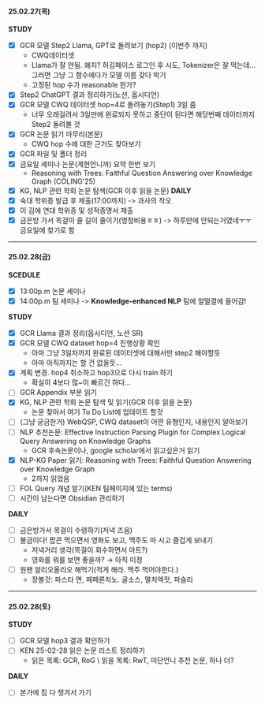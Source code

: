 #### 25.02.27(목)
**STUDY**
- [x] GCR 모델 Step2 Llama, GPT로 돌려보기 (hop2) (이번주 까지)
	*  CWQ데이터셋
	* Llama가 잘 안됨. 왜지? 허깅페이스 로그인 후 시도, Tokenizer은 잘 먹는데... 그러면 그냥 그 함수에다가 모델 이름 갖다 박기
	* 고정된 hop 수가 reasonable 한가?
- [x] Step2 ChatGPT 결과 정리하기(노션, 옵시디언)
- [x] GCR 모델 CWQ 데이터셋 hop=4로 돌려놓기(Step1) 3일 줌
	* 너무 오래걸려서 3일만에 완료되지 못하고 중단이 된다면 해당번째 데이터까지 Step2 돌려볼 것
- [x] GCR 논문 읽기 마무리(본문)
	* CWQ hop 수에 대한 근거도 찾아보기
- [x] GCR 파일 및 폴더 정리
- [x] 금요일 세미나 논문(계현언니꺼) 요약 한번 보기
	* Reasoning with Trees: Faithful Question Answering over Knowledge Graph (COLING'25)
- [x] KG, NLP 관련 학회 논문 탐색(GCR 이후 읽을 논문)
**DAILY**
- [x] 숙대 학위증 발급 후 제출(17:00까지) -> 과사의 착오
- [x] 이 김에 연대 학위증 및 성적증명서 제출
- [x] 금은방 가서 목걸이 줄 길이 줄이기(멍청비용ㅎㅎ) -> 하루만에 안되는거였네ㅜㅜ 금요일에 찾기로 함

***
#### 25.02.28(금)
**SCEDULE**
- [x] 13:00p.m 논문 세미나
- [x] 14:00p.m 팀 세미나 -> **Knowledge-enhanced NLP** 팀에 얼떨결에 들어감!

**STUDY**
- [x] GCR Llama 결과 정리(옵시디언, 노션 SR)
- [x] GCR 모델 CWQ dataset hop=4 진행상황 확인
	* 아마 그냥 3일차까지 완료된 데이터셋에 대해서만 step2 해야할듯
	* 아마 아직까지는 할 건 없을듯...
- [x] 계획 변경. hop4 취소하고 hop3으로 다시 train 하기
	* 확실히 4보다 많~이 빠르긴 하다...
- [ ] GCR Appendix 부분 읽기
- [x] KG, NLP 관련 학회 논문 탐색 및 읽기(GCR 이후 읽을 논문)
	* 논문 찾아서 여기 To Do List에 업데이트 할것
- [ ] (그냥 궁금한거) WebQSP, CWQ dataset이 어떤 유형인지, 내용인지 알아보기
- [ ] NLP 추천논문: Effective Instruction Parsing Plugin for Complex Logical Query Answering on Knowledge Graphs
	* GCR 후속논문이나, google scholar에서 읽고싶은거 읽기
- [x] NLP-KG Paper 읽기: Reasoning with Trees: Faithful Question Answering over Knowledge Graph
	* 2까지 읽었음
- [ ] FOL Query 개념 알기(KEN 팀페이지에 있는 terms)
- [ ] 시간이 남는다면 Obsidian 관리하기

**DAILY**
- [ ] 금은방가서 목걸이 수령하기(저녁 즈음)
- [ ] 불금이다! 팝콘 먹으면서 영화도 보고, 맥주도 마 시고 즐겁게 보내기
	* 저녁거리 생각(목걸이 회수하면서 마트?)
	* 영화를 뭐를 보면 좋을까? → 아직 미정
- [ ] 원팬 알리오올리오 해먹기(적게 해라. 맥주 먹어야한다.)
	* 장볼것: 파스타 면, 페페론치노. 굴소스, 멸치액젓, 파슬리

***
#### 25.02.28(토)

**STUDY**
- [ ] GCR 모델 hop3 결과 확인하기
- [ ] KEN 25-02-28 읽은 논문 리스트 정리하기
	* 읽은 목록: GCR, RoG \ 읽을 목록: RwT, 미단언니 추천 논문, 하나 더?

**DAILY**
- [ ] 본가에 짐 다 챙겨서 가기 